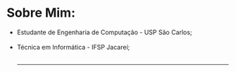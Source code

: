 # Sobre Mim:
<ul>
  <li> Estudante de Engenharia de Computação - USP São Carlos;</li><br><li> Técnica em Informática - IFSP Jacareí;</li><br>

---


<!-- Proudly created with GPRM ( https://gprm.itsvg.in ) -->
